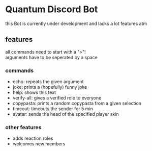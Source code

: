 # Quantum Discord Bot

this Bot is currently under development and lacks a lot features atm

## features

all commands need to start with a ">"!  
arguments have to be seperated by a space

### commands

- echo: repeats the given argument
- joke: prints a (hopefully) funny joke
- help: shows this text
- verify-all: gives a verified role to everyone
- copypasta: prints a random copypasta from a given selection
- timeout: timeouts the sender for 5 min
- avatar: sends the head of the specified player skin

### other features

- adds reaction roles
- welcomes new members
